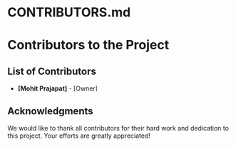 # CONTRIBUTORS.md

# Contributors to the Project

## List of Contributors

- **[Mohit Prajapat]** - [Owner]

## Acknowledgments

We would like to thank all contributors for their hard work and dedication to this project. Your efforts are greatly appreciated!
